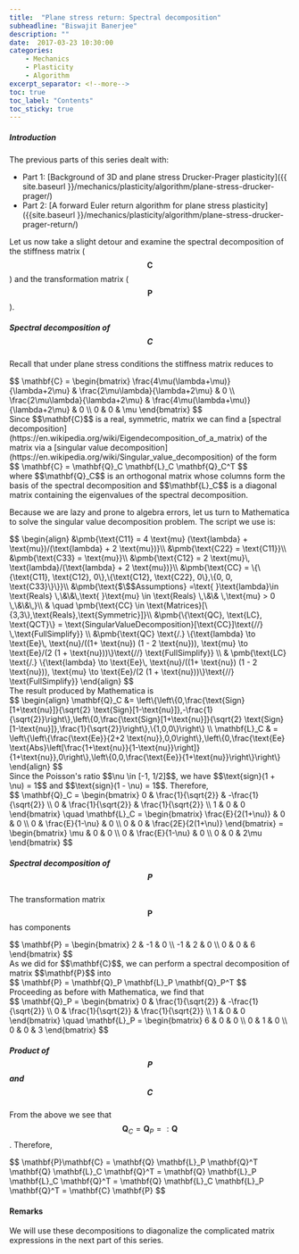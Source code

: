 ```yaml
---
title:  "Plane stress return: Spectral decomposition"
subheadline: "Biswajit Banerjee"
description: ""
date:  2017-03-23 10:30:00
categories:
    - Mechanics
    - Plasticity
    - Algorithm
excerpt_separator: <!--more-->
toc: true
toc_label: "Contents"
toc_sticky: true
---
```



##### Introduction #####
The previous parts of this series dealt with:

* Part 1: [Background of 3D and plane stress Drucker-Prager plasticity]({{ site.baseurl }}/mechanics/plasticity/algorithm/plane-stress-drucker-prager/)
* Part 2: [A forward Euler return algorithm for plane stress plasticity]({{site.baseurl }}/mechanics/plasticity/algorithm/plane-stress-drucker-prager-return/)
<!--more-->

Let us now take a slight detour and examine the spectral decomposition of the stiffness matrix
($$\mathbf{C}$$) and the transformation matrix ($$\mathbf{P}$$).

##### Spectral decomposition of $$\mathbf{C}$$ #####
Recall that under plane stress conditions the stiffness matrix reduces to
<div>
$$
  \mathbf{C} =
  \begin{bmatrix}
    \frac{4\mu(\lambda+\mu)}{\lambda+2\mu} & \frac{2\mu\lambda}{\lambda+2\mu} & 0 \\
    \frac{2\mu\lambda}{\lambda+2\mu} & \frac{4\mu(\lambda+\mu)}{\lambda+2\mu} & 0 \\
    0 & 0 & \mu
  \end{bmatrix}
$$
</div>
Since $$\mathbf{C}$$ is a real, symmetric, matrix we can find a [spectral decomposition](https://en.wikipedia.org/wiki/Eigendecomposition_of_a_matrix) of
the matrix via a [singular value decomposition](https://en.wikipedia.org/wiki/Singular_value_decomposition) of the form
<div>
$$
  \mathbf{C} = \mathbf{Q}_C \mathbf{L}_C \mathbf{Q}_C^T
$$
</div>
where $$\mathbf{Q}_C$$ is an orthogonal matrix whose columns form the basis of the spectral
decomposition and $$\mathbf{L}_C$$ is a diagonal matrix containing the eigenvalues of the
spectral decomposition.

Because we are lazy and prone to algebra errors, let us turn to Mathematica to solve the
singular value decomposition problem.  The script we use is:
<div>
$$
\begin{align}
&\pmb{\text{C11} = 4 \text{mu} (\text{lambda} + \text{mu})/(\text{lambda} + 2 \text{mu})}\\
&\pmb{\text{C22} = \text{C11}}\\
&\pmb{\text{C33} = \text{mu}}\\
&\pmb{\text{C12} = 2 \text{mu}\, \text{lambda}/(\text{lambda} + 2 \text{mu})}\\
&\pmb{\text{CC} = \{\{\text{C11}, \text{C12}, 0\},\{\text{C12}, \text{C22}, 0\},\{0, 0, \text{C33}\}\}}\\
&\pmb{\text{$\$$Assumptions} =\text{  }\text{lambda}\in  \text{Reals} \,\&\&\,\text{  }\text{mu} \in  \text{Reals} \,\&\& \,\text{mu} > 0 \,\&\&\,}\\
& \quad \pmb{\text{CC} \in \text{Matrices}[\{3,3\},\text{Reals},\text{Symmetric}]}\\
&\pmb{\{\text{QC}, \text{LC}, \text{QCT}\} = \text{SingularValueDecomposition}[\text{CC}]\text{//} \,\text{FullSimplify}} \\
&\pmb{\text{QC} \text{/.} \{\text{lambda} \to  \text{Ee}\, \text{nu}/((1+ \text{nu}) (1 - 2 \text{nu})), \text{mu} \to  \text{Ee}/(2 (1 + \text{nu}))\}\text{//} \text{FullSimplify}} \\
& \pmb{\text{LC} \text{/.} \{\text{lambda} \to  \text{Ee}\, \text{nu}/((1+ \text{nu}) (1 - 2 \text{nu})), \text{mu} \to  \text{Ee}/(2 (1 + \text{nu}))\}\text{//} \text{FullSimplify}}
\end{align}
$$
</div>
The result produced by Mathematica is
<div>
$$
\begin{align}
 \mathbf{Q}_C &= \left\{\left\{0,\frac{\text{Sign}[1+\text{nu}]}{\sqrt{2} \text{Sign}[1-\text{nu}]},-\frac{1}{\sqrt{2}}\right\},\left\{0,\frac{\text{Sign}[1+\text{nu}]}{\sqrt{2}
\text{Sign}[1-\text{nu}]},\frac{1}{\sqrt{2}}\right\},\{1,0,0\}\right\} \\
 \mathbf{L}_C & = \left\{\left\{\frac{\text{Ee}}{2+2 \text{nu}},0,0\right\},\left\{0,\frac{\text{Ee} \text{Abs}\left[\frac{1+\text{nu}}{1-\text{nu}}\right]}{1+\text{nu}},0\right\},\left\{0,0,\frac{\text{Ee}}{1+\text{nu}}\right\}\right\}
\end{align}
$$
</div>
Since the Poisson's ratio $$\nu \in [-1, 1/2]$$, we have $$\text{sign}(1 + \nu) = 1$$ and $$\text{sign}(1 - \nu) = 1$$.  Therefore,
<div>
 $$
   \mathbf{Q}_C = \begin{bmatrix} 0 & \frac{1}{\sqrt{2}} & -\frac{1}{\sqrt{2}} \\
                         0 & \frac{1}{\sqrt{2}} & \frac{1}{\sqrt{2}} \\
                         1 & 0 & 0 \end{bmatrix}
   \quad
   \mathbf{L}_C = \begin{bmatrix} \frac{E}{2(1+\nu)} & 0 & 0 \\ 0 & \frac{E}{1-\nu} & 0 \\
                                  0 & 0 & \frac{2E}{2(1+\nu)} \end{bmatrix}
    = \begin{bmatrix} \mu & 0 & 0 \\ 0 & \frac{E}{1-\nu} & 0 \\
                                  0 & 0 & 2\mu \end{bmatrix}
 $$
</div>

##### Spectral decomposition of $$\mathbf{P}$$ #####
The transformation matrix $$\mathbf{P}$$ has components
<div>
$$
  \mathbf{P} = \begin{bmatrix} 2 & -1 & 0 \\ -1 & 2 & 0 \\ 0 & 0 & 6 \end{bmatrix}
$$
</div>
As we did for $$\mathbf{C}$$, we can perform a spectral decomposition of
matrix $$\mathbf{P}$$ into
<div>
$$
  \mathbf{P} = \mathbf{Q}_P \mathbf{L}_P \mathbf{Q}_P^T
$$
</div>
Proceeding as before with Mathematica, we find that
<div>
$$
   \mathbf{Q}_P = \begin{bmatrix} 0 & \frac{1}{\sqrt{2}} & -\frac{1}{\sqrt{2}} \\
                         0 & \frac{1}{\sqrt{2}} & \frac{1}{\sqrt{2}} \\
                         1 & 0 & 0 \end{bmatrix}
   \quad
   \mathbf{L}_P = \begin{bmatrix} 6 & 0 & 0 \\ 0 & 1 & 0 \\
                                  0 & 0 & 3 \end{bmatrix}
$$
</div>

##### Product of $$\mathbf{P}$$ and $$\mathbf{C}$$ #####
From the above we see that $$\mathbf{Q}_C = \mathbf{Q}_P =: \mathbf{Q}$$.  Therefore,
<div>
$$
  \mathbf{P}\mathbf{C} = \mathbf{Q} \mathbf{L}_P \mathbf{Q}^T  \mathbf{Q} \mathbf{L}_C \mathbf{Q}^T
     = \mathbf{Q} \mathbf{L}_P \mathbf{L}_C \mathbf{Q}^T
     = \mathbf{Q} \mathbf{L}_C \mathbf{L}_P \mathbf{Q}^T
     = \mathbf{C} \mathbf{P}
$$
</div>

#### Remarks ####
We will use these decompositions to diagonalize the complicated matrix expressions in the
next part of this series.


